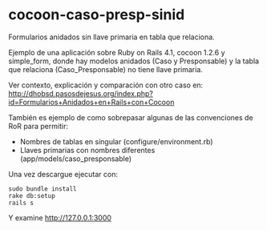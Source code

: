 cocoon-caso-presp-sinid
=======================

Formularios anidados sin llave primaria en tabla que relaciona.

Ejemplo de una aplicación sobre Ruby on Rails 4.1, cocoon 1.2.6 y simple_form, 
donde hay modelos anidados (Caso y Presponsable) y la tabla que relaciona 
(Caso_Presponsable) no tiene llave primaria.

Ver contexto, explicación y comparación con otro caso en:
http://dhobsd.pasosdejesus.org/index.php?id=Formularios+Anidados+en+Rails+con+Cocoon

También es ejemplo de como sobrepasar algunas de las convenciones de RoR para
permitir:
* Nombres de tablas en síngular (configure/environment.rb)
* Llaves primarias con nombres diferentes (app/models/caso_presponsable)

Una vez descargue ejecutar con:

	sudo bundle install
	rake db:setup
	rails s

Y examine http://127.0.0.1:3000
	
